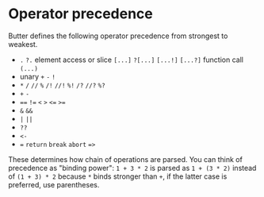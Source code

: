 # Operator precedence

Butter defines the following operator precedence from strongest to weakest.

- `.` `?.` element access or slice `[...]` `?[...]` `[...!]` `[...?]` function call `(...)`
- unary `+` `-` `!`
- `*` `/` `//` `%` `/!` `//!` `%!` `/?` `//?` `%?`
- `+` `-`
- `==` `!=` `<` `>` `<=` `>=`
- `&` `&&`
- `|` `||`
- `??`
- `<-`
- `=` `return` `break` `abort` `=>`

These determines how chain of operations are parsed. You can think of precedence as "binding power": `1 + 3 * 2` is parsed as `1 + (3 * 2)` instead of `(1 + 3) * 2` because `*` binds stronger than `+`, if the latter case is preferred, use parentheses.
